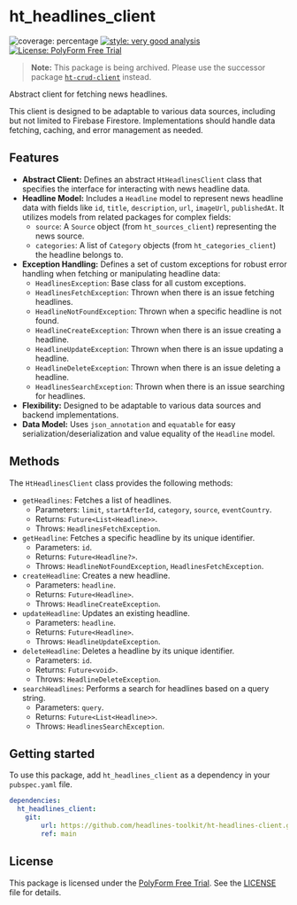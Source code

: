# ht_headlines_client

![coverage: percentage](https://img.shields.io/badge/coverage-98-green)
[![style: very good analysis](https://img.shields.io/badge/style-very_good_analysis-B22C89.svg)](https://pub.dev/packages/very_good_analysis) 
[![License: PolyForm Free Trial](https://img.shields.io/badge/License-PolyForm%20Free%20Trial-blue)](https://polyformproject.org/licenses/free-trial/1.0.0)

> **Note:** This package is being archived. Please use the successor package [`ht-crud-client`](https://github.com/headlines-toolkit/ht-crud-client) instead.

Abstract client for fetching news headlines.

This client is designed to be adaptable to various data sources,
including but not limited to Firebase Firestore. Implementations
should handle data fetching, caching, and error management as needed.

## Features

* **Abstract Client:** Defines an abstract `HtHeadlinesClient` class that specifies the interface for interacting with news headline data.
* **Headline Model:** Includes a `Headline` model to represent news headline data with fields like `id`, `title`, `description`, `url`, `imageUrl`, `publishedAt`. It utilizes models from related packages for complex fields:
    *   `source`: A `Source` object (from `ht_sources_client`) representing the news source.
    *   `categories`: A list of `Category` objects (from `ht_categories_client`) the headline belongs to.
* **Exception Handling:** Defines a set of custom exceptions for robust error handling when fetching or manipulating headline data:
    *   `HeadlinesException`: Base class for all custom exceptions.
    *   `HeadlinesFetchException`: Thrown when there is an issue fetching headlines.
    *   `HeadlineNotFoundException`: Thrown when a specific headline is not found.
    *   `HeadlineCreateException`: Thrown when there is an issue creating a headline.
    *   `HeadlineUpdateException`: Thrown when there is an issue updating a headline.
    *   `HeadlineDeleteException`: Thrown when there is an issue deleting a headline.
    *   `HeadlinesSearchException`: Thrown when there is an issue searching for headlines.
* **Flexibility:** Designed to be adaptable to various data sources and backend implementations.
* **Data Model:** Uses `json_annotation` and `equatable` for easy serialization/deserialization and value equality of the `Headline` model.

## Methods

The `HtHeadlinesClient` class provides the following methods:

*   `getHeadlines`: Fetches a list of headlines.
    *   Parameters: `limit`, `startAfterId`, `category`, `source`, `eventCountry`.
    *   Returns: `Future<List<Headline>>`.
    *   Throws: `HeadlinesFetchException`.
*   `getHeadline`: Fetches a specific headline by its unique identifier.
    *   Parameters: `id`.
    *   Returns: `Future<Headline?>`.
    *   Throws: `HeadlineNotFoundException`, `HeadlinesFetchException`.
*   `createHeadline`: Creates a new headline.
    *    Parameters: `headline`.
    *    Returns: `Future<Headline>`.
    *    Throws: `HeadlineCreateException`.
*   `updateHeadline`: Updates an existing headline.
    *    Parameters: `headline`.
    *    Returns: `Future<Headline>`.
    *    Throws: `HeadlineUpdateException`.
*   `deleteHeadline`: Deletes a headline by its unique identifier.
    *    Parameters: `id`.
    *    Returns: `Future<void>`.
    *    Throws: `HeadlineDeleteException`.
*   `searchHeadlines`: Performs a search for headlines based on a query string.
    *    Parameters: `query`.
    *    Returns: `Future<List<Headline>>`.
    *    Throws: `HeadlinesSearchException`.

## Getting started

To use this package, add `ht_headlines_client` as a dependency in your `pubspec.yaml` file.

```yaml
dependencies:
  ht_headlines_client:
    git:
        url: https://github.com/headlines-toolkit/ht-headlines-client.git
        ref: main
```

## License

This package is licensed under the [PolyForm Free Trial](LICENSE). See the [LICENSE](LICENSE) file for details.
